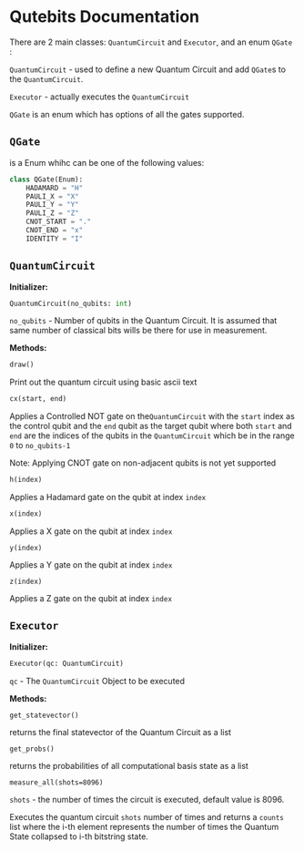 # Qutebits Documentation

There are 2 main classes: `QuantumCircuit` and `Executor`, and an enum `QGate` :

`QuantumCircuit` - used to define a new Quantum Circuit and add `QGate`s to the `QuantumCircuit`.

`Executor` - actually executes the `QuantumCircuit`

`QGate` is an enum which has options of all the gates supported.



## `QGate`

is a Enum whihc can be one of the following values:

```python
class QGate(Enum):
    HADAMARD = "H"
    PAULI_X = "X"
    PAULI_Y = "Y"
    PAULI_Z = "Z"
    CNOT_START = "."
    CNOT_END = "x"
    IDENTITY = "I"

```

## `QuantumCircuit`

**Initializer:**

````python
QuantumCircuit(no_qubits: int)
````

`no_qubits` - Number of qubits in the Quantum Circuit. It is assumed that same number of classical bits wills be there for use in measurement.

**Methods:**

```python
draw()
```

Print out the quantum circuit using basic ascii text

```python
cx(start, end)
```

Applies a Controlled NOT gate on the`QuantumCircuit` with the `start` index as the control qubit and the `end` qubit as the target qubit where both `start` and `end` are the indices of the qubits in the `QuantumCircuit` which be in the range `0` to `no_qubits-1`

Note: Applying CNOT gate on non-adjacent qubits is not yet supported

```python
h(index)
```

Applies a Hadamard gate on the qubit at index `index`

```python
x(index)
```

Applies a X gate on the qubit at index `index`

```
y(index)
```

Applies a Y gate on the qubit at index `index`

```
z(index)
```

Applies a Z gate on the qubit at index `index`



## `Executor`

**Initializer:**

```python
Executor(qc: QuantumCircuit)
```

`qc` - The `QuantumCircuit` Object to be executed

**Methods:**

```
get_statevector()
```

returns the final statevector of the Quantum Circuit as a list

```
get_probs()
```

returns the probabilities of all computational basis state as a list

```
measure_all(shots=8096)
```

`shots` - the number of times the circuit is executed, default value is 8096.

Executes the quantum circuit `shots` number of times and returns a `counts` list where the i-th element represents the number of times the Quantum State collapsed to i-th bitstring state.